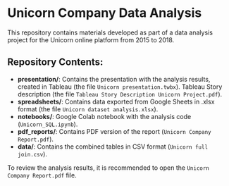 # Unicorn Company Data Analysis

This repository contains materials developed as part of a data analysis project for the Unicorn online platform from 2015 to 2018.

## Repository Contents:

* **presentation/**:
    Contains the presentation with the analysis results, created in Tableau (the file `Unicorn presentation.twbx`).
    Tableau Story description (the file `Tableau Story Description Unicorn Project.pdf`).
* **spreadsheets/**: Contains data exported from Google Sheets in .xlsx format (the file `Unicorn dataset analysis.xlsx`).
* **notebooks/**:
    Google Colab notebook with the analysis code (`Unicorn_SQL.ipynb`). 
* **pdf_reports/**: Contains PDF version of the report (`Unicorn Company Report.pdf`).
* **data/**: Contains the combined tables in CSV format (`Unicorn full join.csv`).

To review the analysis results, it is recommended to open the `Unicorn Company Report.pdf` file.
